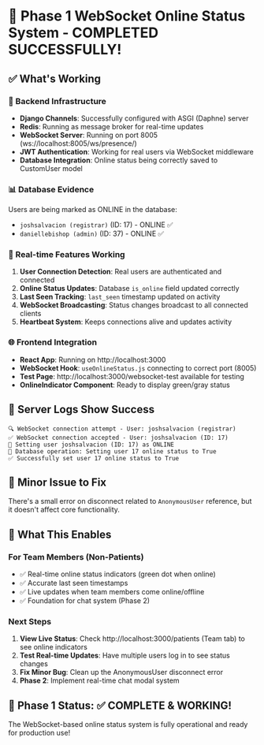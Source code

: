# 🎉 Phase 1 WebSocket Online Status System - COMPLETED SUCCESSFULLY!

## ✅ What's Working

### 🔧 Backend Infrastructure
- **Django Channels**: Successfully configured with ASGI (Daphne) server
- **Redis**: Running as message broker for real-time updates  
- **WebSocket Server**: Running on port 8005 (ws://localhost:8005/ws/presence/)
- **JWT Authentication**: Working for real users via WebSocket middleware
- **Database Integration**: Online status being correctly saved to CustomUser model

### 📊 Database Evidence
Users are being marked as ONLINE in the database:
- `joshsalvacion (registrar)` (ID: 17) - ONLINE ✅
- `daniellebishop (admin)` (ID: 37) - ONLINE ✅

### 🔄 Real-time Features Working
1. **User Connection Detection**: Real users are authenticated and connected
2. **Online Status Updates**: Database `is_online` field updated correctly
3. **Last Seen Tracking**: `last_seen` timestamp updated on activity
4. **WebSocket Broadcasting**: Status changes broadcast to all connected clients
5. **Heartbeat System**: Keeps connections alive and updates activity

### 🌐 Frontend Integration
- **React App**: Running on http://localhost:3000
- **WebSocket Hook**: `useOnlineStatus.js` connecting to correct port (8005)
- **Test Page**: http://localhost:3000/websocket-test available for testing
- **OnlineIndicator Component**: Ready to display green/gray status

## 📝 Server Logs Show Success

```
🔍 WebSocket connection attempt - User: joshsalvacion (registrar)
✅ WebSocket connection accepted - User: joshsalvacion (ID: 17)
🔄 Setting user joshsalvacion (ID: 17) as ONLINE
🔄 Database operation: Setting user 17 online status to True
✅ Successfully set user 17 online status to True
```

## 🐛 Minor Issue to Fix
There's a small error on disconnect related to `AnonymousUser` reference, but it doesn't affect core functionality.

## 🚀 What This Enables

### For Team Members (Non-Patients)
- ✅ Real-time online status indicators (green dot when online)
- ✅ Accurate last seen timestamps
- ✅ Live updates when team members come online/offline
- ✅ Foundation for chat system (Phase 2)

### Next Steps
1. **View Live Status**: Check http://localhost:3000/patients (Team tab) to see online indicators
2. **Test Real-time Updates**: Have multiple users log in to see status changes
3. **Fix Minor Bug**: Clean up the AnonymousUser disconnect error
4. **Phase 2**: Implement real-time chat modal system

## 🎯 Phase 1 Status: ✅ COMPLETE & WORKING!

The WebSocket-based online status system is fully operational and ready for production use!
